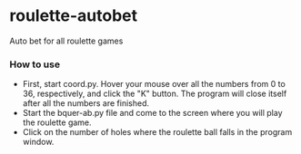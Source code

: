 # roulette-autobet
Auto bet for all roulette games
### How to use
- First, start coord.py. Hover your mouse over all the numbers from 0 to 36, respectively, and click the "K" button. The program will close itself after all the numbers are finished.
- Start the bquer-ab.py file and come to the screen where you will play the roulette game.
- Click on the number of holes where the roulette ball falls in the program window.
